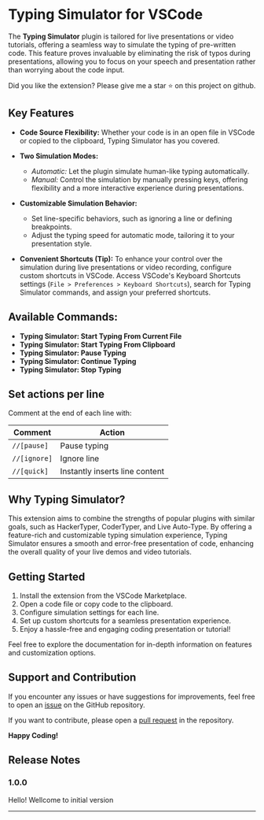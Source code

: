# Typing Simulator for VSCode

The **Typing Simulator** plugin is tailored for live presentations or video tutorials, offering a seamless way to simulate the typing of pre-written code. This feature proves invaluable by eliminating the risk of typos during presentations, allowing you to focus on your speech and presentation rather than worrying about the code input.

Did you like the extension? Please give me a star ⭐ on this project on github.

## Key Features

- **Code Source Flexibility:** Whether your code is in an open file in VSCode or copied to the clipboard, Typing Simulator has you covered.

- **Two Simulation Modes:**

  - _Automatic:_ Let the plugin simulate human-like typing automatically.
  - _Manual:_ Control the simulation by manually pressing keys, offering flexibility and a more interactive experience during presentations.

- **Customizable Simulation Behavior:**

  - Set line-specific behaviors, such as ignoring a line or defining breakpoints.
  - Adjust the typing speed for automatic mode, tailoring it to your presentation style.

- **Convenient Shortcuts (Tip):** To enhance your control over the simulation during live presentations or video recording, configure custom shortcuts in VSCode. Access VSCode's Keyboard Shortcuts settings (`File > Preferences > Keyboard Shortcuts`), search for Typing Simulator commands, and assign your preferred shortcuts.

## Available Commands:

- **Typing Simulator: Start Typing From Current File**
- **Typing Simulator: Start Typing From Clipboard**
- **Typing Simulator: Pause Typing**
- **Typing Simulator: Continue Typing**
- **Typing Simulator: Stop Typing**

## Set actions per line

Comment at the end of each line with:

| Comment      | Action                         |
| ------------ | ------------------------------ |
| `//[pause]`  | Pause typing                   |
| `//[ignore]` | Ignore line                    |
| `//[quick]`  | Instantly inserts line content |

## Why Typing Simulator?

This extension aims to combine the strengths of popular plugins with similar goals, such as HackerTyper, CoderTyper, and Live Auto-Type. By offering a feature-rich and customizable typing simulation experience, Typing Simulator ensures a smooth and error-free presentation of code, enhancing the overall quality of your live demos and video tutorials.

## Getting Started

1. Install the extension from the VSCode Marketplace.
2. Open a code file or copy code to the clipboard.
3. Configure simulation settings for each line.
4. Set up custom shortcuts for a seamless presentation experience.
5. Enjoy a hassle-free and engaging coding presentation or tutorial!

Feel free to explore the documentation for in-depth information on features and customization options.

## Support and Contribution

If you encounter any issues or have suggestions for improvements, feel free to open an [issue](https://github.com/marcosgomesneto/typing-simulator/issues) on the GitHub repository.

If you want to contribute, please open a [pull request](https://github.com/marcosgomesneto/typing-simulator/pulls) in the repository.

**Happy Coding!**

## Release Notes

### 1.0.0

Hello! Wellcome to initial version

---
